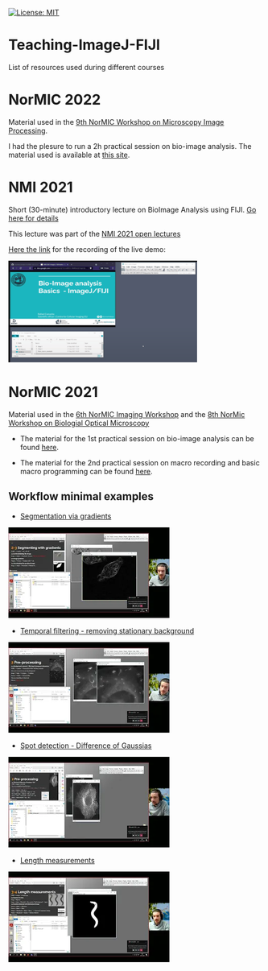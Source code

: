 [![License: MIT](https://img.shields.io/badge/License-MIT-yellow.svg)](https://opensource.org/licenses/MIT)

# Teaching-ImageJ-FIJI

List of resources used during different courses

# NorMIC 2022

Material used in the [9th NorMIC Workshop on Microscopy Image Processing](https://www.med.uio.no/ncmm/english/news-and-events/events/courses-and-workshops/2022/9th-normic-imaging-workshop).

I had the plesure to run a 2h practical session on bio-image analysis. The material used is available at [this site](./NorMIC/Day_1_Intro).

# NMI 2021

Short (30-minute) introductory lecture on BioImage Analysis using FIJI. [Go here for details](./NMI-2021)

This lecture was part of the [NMI 2021 open lectures](https://nmisweden.se/arkiv/4th-nmi-course-online.html)

[Here the link](https://youtu.be/_9TWrzm3vBg) for the recording of the live demo:

[![Go here for the recording of the live demo](./misc/NMI_2021.gif)](https://youtu.be/_9TWrzm3vBg)

# NorMIC 2021

Material used in the [6th NorMIC Imaging Workshop](https://www.med.uio.no/ncmm/english/news-and-events/events/courses-and-workshops/2021/normic-imaging-workshop-course-in-advanced-light-m.html) and the [8th NorMic Workshop on Biologial Optical Microscopy](https://www.med.uio.no/ncmm/english/news-and-events/events/courses-and-workshops/2022/8th-normic-imaging-workshop)

* The material for the 1st practical session on bio-image analysis can be found [here](./NorMIC/Day_1_Intro).

* The material for the 2nd practical session on macro recording and basic macro programming can be found [here](./NorMIC/Day_2_Macro_recording).

## Workflow minimal examples

* [Segmentation via gradients](https://youtu.be/xk6FG7ZVwz8)

[![youtube gradients](misc/demo_00_gradients.png)](https://youtu.be/xk6FG7ZVwz8)

* [Temporal filtering - removing stationary background](https://youtu.be/nghiINTPeoQ)

[![youtube temp filt](misc/demo_02_temp_filt.png)](https://youtu.be/nghiINTPeoQ)

* [Spot detection - Difference of Gaussias](https://youtu.be/rLTrXh3FWmc)

[![youtube dog](misc/demo_01_dog.png)](https://youtu.be/rLTrXh3FWmc)

* [Length measurements](https://youtu.be/_7srHwCa7v0)

[![youtube length](misc/demo_03_length.png)](https://youtu.be/_7srHwCa7v0)